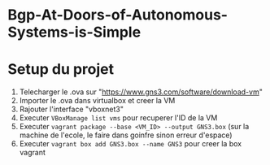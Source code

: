 # Bgp-At-Doors-of-Autonomous-Systems-is-Simple

# Setup du projet
1. Telecharger le .ova sur "https://www.gns3.com/software/download-vm"
2. Importer le .ova dans virtualbox et creer la VM
3. Rajouter l'interface "vboxnet3"
4. Executer `VBoxManage list vms` pour recuperer l'ID de la VM
5. Executer `vagrant package --base <VM_ID> --output GNS3.box` (sur la machine de l'ecole, le faire dans goinfre sinon erreur d'espace)
6. Executer `vagrant box add GNS3.box --name GNS3` pour creer la box vagrant
